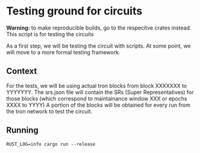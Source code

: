 # Testing ground for circuits

**Warning:** to make reproducible builds, go to the respecitve crates instead. This script is for testing the circuits

As a first step, we will be testing the circuit with scripts. At some point, we will move to a more formal testing framework.

## Context

For the tests, we will be using actual tron blocks from block XXXXXXX to YYYYYYY. The srs.json file will contain the SRs (Super Representatives) for those blocks (which correspond to maintainance window XXX or epochs XXXX to YYYY)
A portion of the blocks will be obtained for every run from the tron network to test the circuit.

## Running

`RUST_LOG=info cargo run --release`
